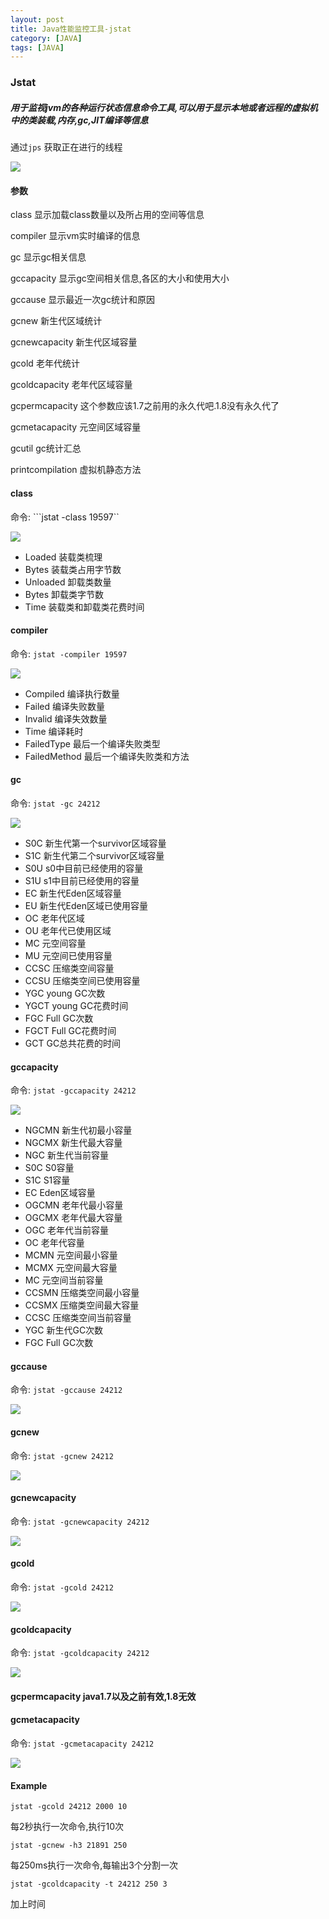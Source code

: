 ```yaml
---
layout: post
title: Java性能监控工具-jstat
category: [JAVA]
tags: [JAVA]
---
```


### Jstat

##### 用于监视jvm的各种运行状态信息命令工具,可以用于显示本地或者远程的虚拟机中的类装载,内存,gc,JIT编译等信息

通过```jps``` 获取正在进行的线程

![](http://pic.woowen.com/jstatjps.png)

#### 参数

class 显示加载class数量以及所占用的空间等信息

compiler 显示vm实时编译的信息

gc 显示gc相关信息

gccapacity 显示gc空间相关信息,各区的大小和使用大小

gccause 显示最近一次gc统计和原因

gcnew 新生代区域统计

gcnewcapacity 新生代区域容量

gcold 老年代统计

gcoldcapacity 老年代区域容量

gcpermcapacity 这个参数应该1.7之前用的永久代吧.1.8没有永久代了

gcmetacapacity 元空间区域容量

gcutil gc统计汇总

printcompilation 虚拟机静态方法

#### class

命令: ```jstat -class 19597``

![](http://pic.woowen.com/%E5%B1%8F%E5%B9%95%E5%BF%AB%E7%85%A7%202017-03-24%20%E4%B8%8B%E5%8D%886.22.32.png)

* Loaded	装载类梳理
* Bytes	装载类占用字节数
* Unloaded	卸载类数量
* Bytes	卸载类字节数
* Time  装载类和卸载类花费时间

#### compiler

命令: ```jstat -compiler 19597```

![](http://pic.woowen.com/%E5%B1%8F%E5%B9%95%E5%BF%AB%E7%85%A7%202017-03-24%20%E4%B8%8B%E5%8D%886.26.36.png)

* Compiled	编译执行数量
* Failed  编译失败数量
* Invalid  编译失效数量
* Time  编译耗时
* FailedType  最后一个编译失败类型
* FailedMethod  最后一个编译失败类和方法

#### gc

命令: ```jstat -gc 24212```

![](http://pic.woowen.com/jstatgc.png)

* S0C 新生代第一个survivor区域容量
* S1C 新生代第二个survivor区域容量   
* S0U s0中目前已经使用的容量   
* S1U s1中目前已经使用的容量     
* EC  新生代Eden区域容量     
* EU  新生代Eden区域已使用容量      
* OC  老年代区域       
* OU  老年代已使用区域     
* MC  元空间容量   
* MU  元空间已使用容量  
* CCSC  压缩类空间容量 
* CCSU  压缩类空间已使用容量 
* YGC young GC次数    
* YGCT young GC花费时间
* FGC  Full GC次数  
* FGCT  Full GC花费时间   
* GCT GC总共花费的时间

#### gccapacity

命令: ```jstat -gccapacity 24212```

![](http://pic.woowen.com/jstatgccapacity.png)

* NGCMN  新生代初最小容量
* NGCMX  新生代最大容量   
* NGC    新生代当前容量 
* S0C    S0容量
* S1C 	 S1容量
* EC     Eden区域容量 
* OGCMN	 老年代最小容量	      
* OGCMX  老年代最大容量     
* OGC    老年代当前容量     
* OC     老年代容量  
* MCMN   元空间最小容量  
* MCMX   元空间最大容量   
* MC     元空间当前容量
* CCSMN  压缩类空间最小容量  
* CCSMX  压缩类空间最大容量   
* CCSC   压缩类空间当前容量 
* YGC    新生代GC次数
* FGC    Full GC次数

#### gccause

命令: ```jstat -gccause 24212```

![](http://pic.woowen.com/gccause.png)

#### gcnew

命令: ```jstat -gcnew 24212```

![](http://pic.woowen.com/gcnew.png)

#### gcnewcapacity

命令: ```jstat -gcnewcapacity 24212```

![](http://pic.woowen.com/gcnewcapacity.png)

#### gcold

命令: ```jstat -gcold 24212```

![](http://pic.woowen.com/gcold.png)

#### gcoldcapacity

命令: ```jstat -gcoldcapacity 24212```

![](http://pic.woowen.com/gcoldcapacity.png)

#### gcpermcapacity java1.7以及之前有效,1.8无效

#### gcmetacapacity

命令: ```jstat -gcmetacapacity 24212```

![](http://pic.woowen.com/metacapacity.png)


#### Example

```jstat -gcold 24212 2000 10```

每2秒执行一次命令,执行10次

```jstat -gcnew -h3 21891 250```

每250ms执行一次命令,每输出3个分割一次

```jstat -gcoldcapacity -t 24212 250 3```

加上时间




